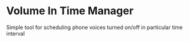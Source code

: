 # Volume In Time Manager
Simple tool for scheduling phone voices turned on/off in particular time interval